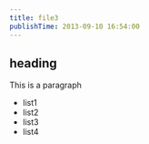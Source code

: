 ```yaml
---
title: file3
publishTime: 2013-09-10 16:54:00
---
```

## heading

This is a paragraph

* list1
* list2
* list3
* list4
